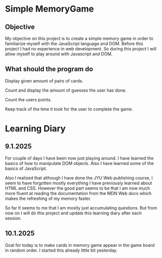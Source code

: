 # Simple MemoryGame
## Objective
My objective on this project is to create a simple memory game in order
to familiarize myself with the JavaScript language and DOM. Before this
project I had no experience in web development. So during this project I
will allow myself to play around with Javascript and DOM.

## What should the program do
Display given amount of pairs of cards.

Count and display  the amount of guesses the user has done.

Count the users points.

Keep track of the time it took for the user to complete the game.



# Learning Diary

## 9.1.2025
For couple of days I have been now just playing around. I have learned the
basics of how to manipulate DOM objects. Also I have learned some of the 
basics of JavaScript.

Also I realized that although I have done the JYU Web publishing course, I seem to have forgotten mostly 
everything I have previously learned about HTML and CSS. However the good part seems to be that I am now much
more fluent at reading the documentation from the MDN Web docs which makes the refreshing of my
memory faster.

So far It seems to me that I am mostly just accumulating questions. But 
from now on I will do this project and update this learning diary after each session.

## 10.1.2025
Goal for today is to make cards in memory game appear in the game board in random order. 
I started this already little bit yesterday.